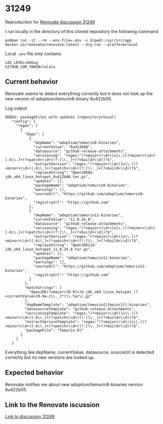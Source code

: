 # 31249

Reproduction for [Renovate discussion 31249](https://github.com/renovatebot/renovate/discussions/31249)

I run locally in the directory of this cloned repository the following command

    podman run -it --rm --env-file=.env -v $(pwd):/usr/src/app docker.io/renovate/renovate:latest --dry-run --platform=local

Local `.env` file only contains

    LOG_LEVEL=debug
    GITHUB_COM_TOKEN=lalala

## Current behavior

Renovate seems to detect everything correctly but it does not look up the new version of adoptium/temurin8-binary 8u422b05.

Log output

    DEBUG: packageFiles with updates (repository=local)
       "config": {
         "regex": [
           {
             "deps": [
               {
                 "depName": "adoptium/temurin8-binaries",
                 "currentValue": "8u412b08",
                 "datasource": "github-release-attachments",
                 "versioning": "regex:^(?<major>\\d+)[u\\.](?<minor>\\d+)[-b\\.]+(?<patch>\\d+)(?:[\\._]+(?<build>\\d))?$",
                 "extractVersion": "regex:^(?<major>\\d+)[u\\.](?<minor>\\d+)[-b\\.]+(?<patch>\\d+)(?:[\\._]+(?<build>\\d))?$",
                 "replaceString": "OpenJDK8U-jdk_x64_linux_hotspot_8u412b08.tar.gz",
                 "updates": [],
                 "packageName": "adoptium/temurin8-binaries",
                 "warnings": [],
                 "sourceUrl": "https://github.com/adoptium/temurin8-binaries",
                 "registryUrl": "https://github.com"
               },
               {
                 "depName": "adoptium/temurin11-binaries",
                 "currentValue": "11.0.24_8",
                 "datasource": "github-release-attachments",
                 "versioning": "regex:^(?<major>\\d+)[u\\.](?<minor>\\d+)[-b\\.]+(?<patch>\\d+)(?:[\\._]+(?<build>\\d))?$",
                 "extractVersion": "regex:^(?<major>\\d+)[u\\.](?<minor>\\d+)[-b\\.]+(?<patch>\\d+)(?:[\\._]+(?<build>\\d))?$",
                 "replaceString": "OpenJDK11U-jdk_x64_linux_hotspot_11.0.24_8.tar.gz",
                 "updates": [],
                 "packageName": "adoptium/temurin11-binaries",
                 "warnings": [],
                 "sourceUrl": "https://github.com/adoptium/temurin11-binaries",
                 "registryUrl": "https://github.com"
               }
             ],
             "matchStrings": [
               "OpenJDK(?<major>[0-9]+)U-jdk_x64_linux_hotspot_(?<currentValue>[0-9a-z\\._]*)\\.tar\\.gz"
             ],
             "depNameTemplate": "adoptium/temurin{{{major}}}-binaries",
             "datasourceTemplate": "github-release-attachments",
             "versioningTemplate": "regex:^(?<major>\\d+)[u\\.](?<minor>\\d+)[-b\\.]+(?<patch>\\d+)(?:[\\._]+(?<build>\\d))?$",
             "extractVersionTemplate": "regex:^(?<major>\\d+)[u\\.](?<minor>\\d+)[-b\\.]+(?<patch>\\d+)(?:[\\._]+(?<build>\\d))?$",
             "packageFile": "Temurin.kt"
           }
         ]
       }

Everything like depName, currentValue, datasource, sourceUrl is detected correctly but no new versions are looked up.

## Expected behavior

Renovate notifies me about new adoptium/temurin8-binaries version 8u422b05.

## Link to the Renovate iscussion

[Link to discussion 31249](https://github.com/renovatebot/renovate/discussions/31249)

